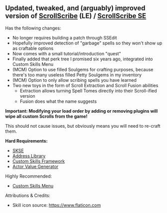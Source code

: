 ## Updated, tweaked, and (arguably) improved version of [ScrollScribe](https://www.nexusmods.com/skyrim/mods/86623/) (LE) / [ScrollScribe SE](https://www.nexusmods.com/skyrimspecialedition/mods/32439)
Has the following changes:
- No longer requires building a patch through SSEdit
- Hopefully improved detection of "garbage" spells so they won't show up as craftable options
- Now comes with a small tutorial/introduction "quest"
- Finally added that perk tree I promised six years ago, integrated into Custom Skills Menu
- (MCM) Option to use filled Soulgems for crafting purposes, because there's too many useless filled Petty Soulgems in my inventory
- (MCM) Option to only allow scribing spells you have learned
- Two new toys in the form of Scroll Extraction and Scroll Fusion abilities
  - Extraction allows turning Spell Tomes directly into their Scroll-ified version
  - Fusion does what the name suggests

**Important: Modifying your load order by adding or removing plugins will wipe all custom Scrolls from the game!**

This should not cause issues, but obviously means you will need to re-craft them.


**Hard Requirements:**
- [SKSE](https://skse.silverlock.org/)
- [Address Library](https://www.nexusmods.com/skyrimspecialedition/mods/32444)
- [Custom Skills Framework](https://www.nexusmods.com/skyrimspecialedition/mods/41780)
- [Actor Value Generator](https://www.nexusmods.com/skyrimspecialedition/mods/84743)

Highly Recommended:
- [Custom Skills Menu](https://www.nexusmods.com/skyrimspecialedition/mods/62423)


Attributions & Credits:
- Skill icon source: https://www.flaticon.com
